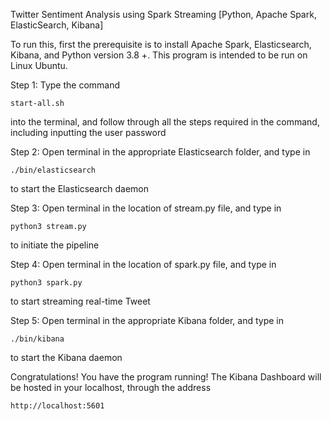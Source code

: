 Twitter Sentiment Analysis using Spark Streaming [Python, Apache Spark, ElasticSearch, Kibana] 

To run this, first the prerequisite is to install Apache Spark, Elasticsearch, Kibana, and Python version 3.8 +. This program is intended to be run on Linux Ubuntu.

Step 1: Type the command 
````
start-all.sh 
````
into the terminal, and follow through all the steps required in the command, including inputting the user password

Step 2: Open terminal in the appropriate Elasticsearch folder, and type in 

````
./bin/elasticsearch
````
to start the Elasticsearch daemon

Step 3: Open terminal in the location of stream.py file, and type in 
````
python3 stream.py
````
to initiate the pipeline

Step 4: Open terminal in the location of spark.py file, and type in 
````
python3 spark.py
````
to start streaming real-time Tweet

Step 5: Open terminal in the appropriate Kibana folder, and type in 
````
./bin/kibana
````
to start the Kibana daemon

Congratulations! You have the program running! The Kibana Dashboard will be hosted in your localhost, through the address 
````
http://localhost:5601
````
